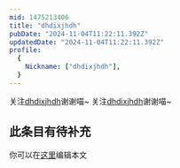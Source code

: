 ```yaml
---
mid: 1475213406
title: "dhdixjhdh"
pubDate: "2024-11-04T11:22:11.392Z"
updatedDate: "2024-11-04T11:22:11.392Z"
profile:
  {
    Nickname: ["dhdixjhdh"],
  }
---
```


关注[dhdixjhdh](https://space.bilibili.com/1475213406)谢谢喵~ 关注[dhdixjhdh](https://space.bilibili.com/1475213406)谢谢喵~

## 此条目有待补充
你可以在[这里](https://github.com/Yuhanawa/VTuber.ICU-Content/edit/master/v/dhdixjhdh/index.md)编辑本文
